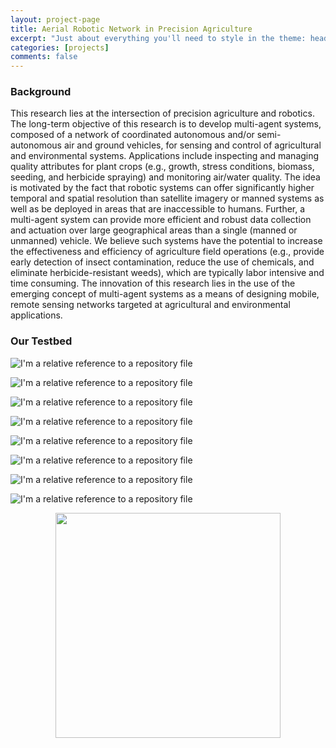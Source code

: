 ```yaml
---
layout: project-page
title: Aerial Robotic Network in Precision Agriculture
excerpt: "Just about everything you'll need to style in the theme: headings, paragraphs, blockquotes, tables, code blocks, and more."
categories: [projects]
comments: false
---
```


### Background

This research lies at the intersection of precision agriculture and robotics. The long-term objective of this research is to develop multi-agent systems, composed of a network of coordinated autonomous and/or semi-autonomous air and ground vehicles, for sensing and control of agricultural and environmental systems. Applications include inspecting and managing quality attributes for plant crops (e.g., growth, stress conditions, biomass, seeding, and herbicide spraying) and monitoring air/water quality. The idea is motivated by the fact that robotic systems can offer significantly higher temporal and spatial resolution than satellite imagery or manned systems as well as be deployed in areas that are inaccessible to humans. Further, a multi-agent system can provide more efficient and robust data collection and actuation over large geographical areas than a single (manned or unmanned) vehicle. We believe such systems have the potential to increase the effectiveness and efficiency of agriculture field operations (e.g., provide early detection of insect contamination, reduce the use of chemicals, and eliminate herbicide-resistant weeds), which are typically labor intensive and time consuming. The innovation of this research lies in the use of the emerging concept of multi-agent systems as a means of designing mobile, remote sensing networks targeted at agricultural and environmental applications.

### Our Testbed

![I'm a relative reference to a repository file](../../Pics/agriculture_robotic/DSC_3056.jpg)

![I'm a relative reference to a repository file](../../Pics/agriculture_robotic/Electronics.png)

![I'm a relative reference to a repository file](../../Pics/agriculture_robotic/XBee_Centralized.png)

![I'm a relative reference to a repository file](../../Pics/agriculture_robotic/XBee_Decentralized.png)

![I'm a relative reference to a repository file](../../Pics/agriculture_robotic/ATFL_Config1.png)

![I'm a relative reference to a repository file](../../Pics/agriculture_robotic/QTGCS1.png)

![I'm a relative reference to a repository file](../../Pics/agriculture_robotic/QTGCS2.png)

![I'm a relative reference to a repository file](../../Pics/agriculture_robotic/QTGCS_Config1.png)

<img style="display:block; margin-left: auto; margin-right: auto;" src="../../Pics/agriculture_robotic/cellphoneapp.jpg" width="360">
